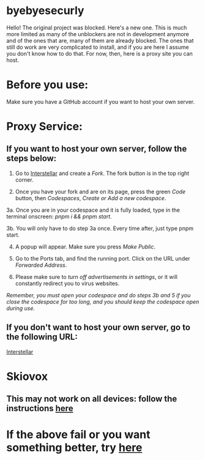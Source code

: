 # byebyesecurly
Hello!
The original project was blocked. Here's a new one.
This is much more limited as many of the unblockers are not in development anymore and of the ones that are, many of them are already blocked. The ones that still do work are very complicated to install, and if you are here I assume you don't know how to do that. For now, then, here is a proxy site you can host.
# Before you use:
Make sure you have a GitHub account if you want to host your own server.
# Proxy Service:

## If you want to host your own server, follow the steps below:

1. Go to [Interstellar](https://github.com/InterstellarNetwork/Interstellar) and create a *Fork*. The fork button is in the top right corner.

2. Once you have your fork and are on its page, press the green *Code* button, then *Codespaces*, *Create or Add a new codespace*.

3a. Once you are in your codespace and it is fully loaded, type in the terminal onscreen: *pnpm i && pnpm start*.

3b. You will only have to do step 3a once. Every time after, just type pnpm start.

4. A popup will appear. Make sure you press *Make Public*.

5. Go to the Ports tab, and find the running port. Click on the URL under *Forwarded Address*.

6. Please make sure to *turn off advertisements in settings*, or it will constantly redirect you to virus websites.

*Remember, you must open your codespace and do steps 3b and 5 if you close the codespace for too long, and you should keep the codespace open during use.*

## If you don't want to host your own server, go to the following URL:
[Interstellar](https://iready-math-byebyesecurly.koyeb.app/)

# Skiovox

## This may not work on all devices: follow the instructions [here](https://skiovox.netlify.app/skiovox.pdf)

# If the above fail or you want something better, try [here](https://github.com/3kh0/ext-remover)
